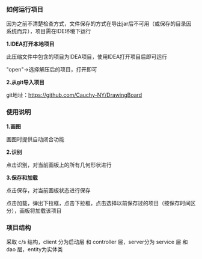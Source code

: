 ### **如何运行项目**

因为之前不清楚检查方式，文件保存的方式在导出jar后不可用（或保存的目录因系统而异），项目需在IDE环境下运行

**1.IDEA打开本地项目**

此压缩文件中包含的项目为IDEA项目，使用IDEA打开项目后即可运行

"open"->选择解压后的项目，打开即可

**2.从git导入项目**

git地址：https://github.com/Cauchy-NY/DrawingBoard



### **使用说明** 

**1.画图**

画图时提供自动闭合功能

**2.识别**

点击识别，对当前画板上的所有几何形状进行

**3.保存和加载**

点击保存，对当前画板状态进行保存

点击加载，弹出下拉框，点击下拉框，点击选择以前保存过的项目（按保存时间区分），画板将加载该项目



### **项目结构**

采取 c/s 结构，client 分为启动层 和 controller 层，server分为 service 层 和 dao 层，entity为实体类



